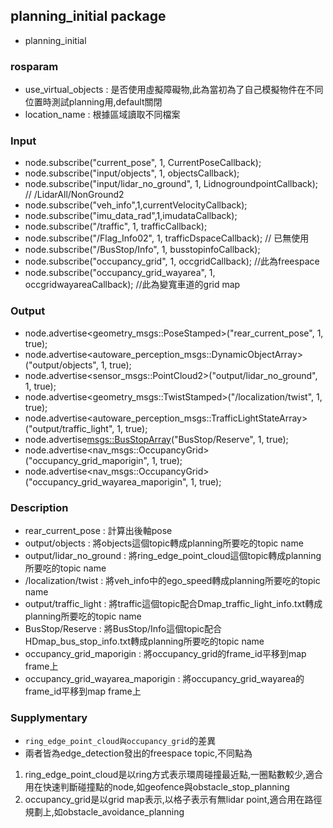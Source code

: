 ## planning_initial package

* planning_initial

### rosparam

* use_virtual_objects : 是否使用虛擬障礙物,此為當初為了自己模擬物件在不同位置時測試planning用,default關閉
* location_name : 根據區域讀取不同檔案

### Input

* node.subscribe("current_pose", 1, CurrentPoseCallback);
* node.subscribe("input/objects", 1, objectsCallback);
* node.subscribe("input/lidar_no_ground", 1, LidnogroundpointCallback); // /LidarAll/NonGround2
* node.subscribe("veh_info",1,currentVelocityCallback);
* node.subscribe("imu_data_rad",1,imudataCallback);
* node.subscribe("/traffic", 1, trafficCallback);
* node.subscribe("/Flag_Info02", 1, trafficDspaceCallback); // 已無使用
* node.subscribe("/BusStop/Info", 1, busstopinfoCallback);
* node.subscribe("occupancy_grid", 1, occgridCallback); //此為freespace
* node.subscribe("occupancy_grid_wayarea", 1, occgridwayareaCallback); //此為變寬車道的grid map

### Output

* node.advertise<geometry_msgs::PoseStamped>("rear_current_pose", 1, true);
* node.advertise<autoware_perception_msgs::DynamicObjectArray>("output/objects", 1, true);
* node.advertise<sensor_msgs::PointCloud2>("output/lidar_no_ground", 1, true);
* node.advertise<geometry_msgs::TwistStamped>("/localization/twist", 1, true);
* node.advertise<autoware_perception_msgs::TrafficLightStateArray>("output/traffic_light", 1, true);
* node.advertise<msgs::BusStopArray>("BusStop/Reserve", 1, true);
* node.advertise<nav_msgs::OccupancyGrid>("occupancy_grid_maporigin", 1, true);
* node.advertise<nav_msgs::OccupancyGrid>("occupancy_grid_wayarea_maporigin", 1, true); 

### Description

* rear_current_pose : 計算出後軸pose
* output/objects : 將objects這個topic轉成planning所要吃的topic name
* output/lidar_no_ground : 將ring_edge_point_cloud這個topic轉成planning所要吃的topic name
* /localization/twist : 將veh_info中的ego_speed轉成planning所要吃的topic name
* output/traffic_light : 將traffic這個topic配合Dmap_traffic_light_info.txt轉成planning所要吃的topic name
* BusStop/Reserve : 將BusStop/Info這個topic配合HDmap_bus_stop_info.txt轉成planning所要吃的topic name
* occupancy_grid_maporigin : 將occupancy_grid的frame_id平移到map frame上
* occupancy_grid_wayarea_maporigin : 將occupancy_grid_wayarea的frame_id平移到map frame上

### Supplymentary

* ```ring_edge_point_cloud與occupancy_grid```的差異
 * 兩者皆為edge_detection發出的freespace topic,不同點為
  1. ring_edge_point_cloud是以ring方式表示環周碰撞最近點,一圈點數較少,適合用在快速判斷碰撞點的node,如geofence與obstacle_stop_planning
  2. occupancy_grid是以grid map表示,以格子表示有無lidar point,適合用在路徑規劃上,如obstacle_avoidance_planning

